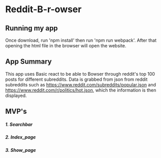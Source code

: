 # Reddit-B-r-owser

## Running my app
Once download, run 'npm install' then run 'npm run webpack'. After that opening the html file in the browser will open the website. 

## App Summary
This app uses Basic react to be able to Bowser through reddit's top 100 posts for different subreddits. Data is grabbed from json from reddit subreddits such as https://www.reddit.com/subreddits/popular.json and https://www.reddit.com/r/politics/hot.json, which the information is then displayed. 

## MVP's

##### 1. Searchbar
##### 2. Index_page
##### 3. Show_page
